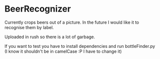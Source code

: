 # BeerRecognizer

Currently crops beers out of a picture. In the future I would like it to recognise them by label.

Uploaded in rush so there is a lot of garbage.

If you want to test you have to install dependencies and run bottleFinder.py (I know it shouldn't be in camelCase :P I have to change it)

